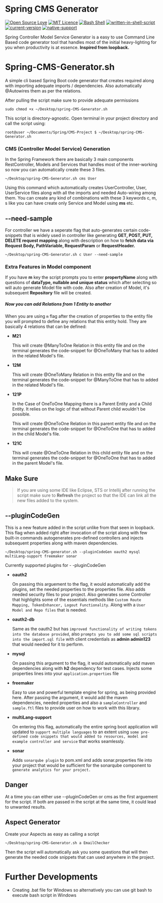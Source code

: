# Spring CMS Generator

[![Open Source Love](https://badges.frapsoft.com/os/v1/open-source.svg?v=103)](https://github.com/ellerbrock/open-source-badges/) [![MIT Licence](https://badges.frapsoft.com/os/mit/mit.svg?v=103)](https://opensource.org/licenses/mit-license.php) [![Bash Shell](https://badges.frapsoft.com/bash/v1/bash.png?v=103)](https://github.com/ellerbrock/open-source-badges/) [![written-in-shell-script](https://img.shields.io/badge/</>-Shell%20Script-<COLOR>.svg)](https://shields.io/) [![current-version](https://img.shields.io/badge/version-1.0.5-blue.svg)](https://shields.io/) [![native-support](https://img.shields.io/badge/native--support-Linux%20%7C%20MacOS-lightgrey.svg)](https://shields.io/)

Spring Controller Model Service Generator is a easy to use Command Line Based code generator tool that handles most of the initial heavy-lighting for you when productivity is at essence. **Inspired from loopback.**

# Spring-CMS-Generator.sh

A simple cli based Spring Boot code generator that creates required along with importing adequate imports / dependencies. Also automatically @Autowires them as per the relations.

After pulling the script make sure to provide adequate permissions

    sudo chmod +x ~/Desktop/spring-CMS-Generator.sh

This script is directory-agnostic. Open terminal in your project directory and call the script using:

    root@user ~/Documents/Spring/CMS-Project $ ~/Desktop/spring-CMS-Generator.sh

### CMS (Controller Model Service) Generation

In the Spring Framework there are basically 3 main components RestController, Models and Services that handles most of the inner-working so now you can automatically create these 3 files.

    ~/Desktop/spring-CMS-Generator.sh cms User

Using this command which automatically creates UserController, User, UserService files along with all the imports and needed Auto-wiring among them. You can create any kind of combinations with these 3 keywords c, m, s like you can have create only Service and Model using **ms** etc.

## --need-sample

For controller we have a seperate flag that auto-generates certain code-snippets that is widely used in controller like generating **GET, POST, PUT, DELETE request mapping** along with description on how to **fetch data via Request Body, PathVariable, RequestParam** or **RequestHeader.**

    ~/Desktop/spring-CMS-Generator.sh c User --need-sample

### Extra Features in Model component

If you have **m** key the script prompts you to enter **propertyName** along with questions of **dataType, nullable and unique status** which after selecting so will auto generate Model file with code. Also after creation of Model, it's subsequent **Repository** file will be created.

##### Now you can add Relations from 1 Entity to another

When you are using `m` flag after the creation of properties to the entity file you will prompted to define any relations that this entity hold. They are basically 4 relations that can be defined:

- **M21**

  This will create @ManyToOne Relation in this entity file and on the terminal generates the code-snippet for @OneToMany that has to added in the related Model's file.

- **12M**

  This will create @OneToMany Relation in this entity file and on the terminal generates the code-snippet for @ManyToOne that has to added in the related Model's file.

- **121P**

  In the Case of OneToOne Mapping there is a Parent Entity and a Child Entity. It relies on the logic of that without Parent child wouldn't be possible.

  This will create @OneToOne Relation in this parent entity file and on the terminal generates the code-snippet for @OneToOne that has to added in the child Model's file.

- **121C**

  This will create @OneToOne Relation in this child entity file and on the terminal generates the code-snippet for @OneToOne that has to added in the parent Model's file.

## Make Sure

> If you are using some IDE like Eclipse, STS or Intellij after running the script make sure to **Refresh** the project so that the IDE can link all the new files added to the system.

## --pluginCodeGen

This is a new feature added in the script unlike from that seen in loopback. This flag when added right after invocation of the script along with few built-in commands autogenerates pre-defined controllers and injects subsequent properties along with maven dependencies.

    ~/Desktop/spring-CMS-generator.sh --pluginCodeGen oauth2 mysql multiLang-support freemaker sonar

Currently supported plugins for - -pluginCodeGen

- **oauth2**

  On passing this arguement to the flag, it would automatically add the plugins, set the needed properties to the properties file. Also adds needed security files to your project. Also generates some Controller that highlights some of the essentials methods like `Custom Route Mapping, TokenEnhancer, Logout Functionality`. Along with a `User Model and Repo files` that is needed.

- **oauth2-db**

  Same as the oauth2 but has `improved functionality of writing tokens into the database provided`, also `prompts you to add some sql scripts into the import.sql file` with client credentials as **admin admin123** that would needed for it to perform.

- **mysql**

  On passing this argument to the flag, it would automatically add maven dependencies along with **h2** dependency for test cases. Injects some properties lines into your `application.properties` file

- **freemaker**

  Easy to use and powerful template engine for spring, as being provided here. After passing the argument, it would add the maven dependencies, needed properties and also a `sampleController` and `sample.ftl` files to provide user on how to work with this library.

- **multiLang-support**

  On entering this flag, automatically the entire spring boot application will updated to `support multiple languages` to an extent using `some pre-defined code snippets that would added to resources, model and example controller and service` that works seamlessly.

- **sonar**

  Adds `sonarqube plugin` to pom.xml and adds sonar.properties file into your project that would be sufficient for the sonarqube component to `generate analytics for your project.`

## Danger

At a time you can either use --pluginCodeGen or cms as the first arguement for the script. If both are passed in the script at the same time, it could lead to unwanted results.

## Aspect Generator

Create your Aspects as easy as calling a script

    ~/Desktop/spring-CMS-Generator.sh a EmailChecker

Then the script will automatically ask you some questions that will then generate the needed code snippets that can used anywhere in the project.

# Further Developments

- Creating .bat file for Windows so alternatively you can use git bash to execute bash script in Windows
